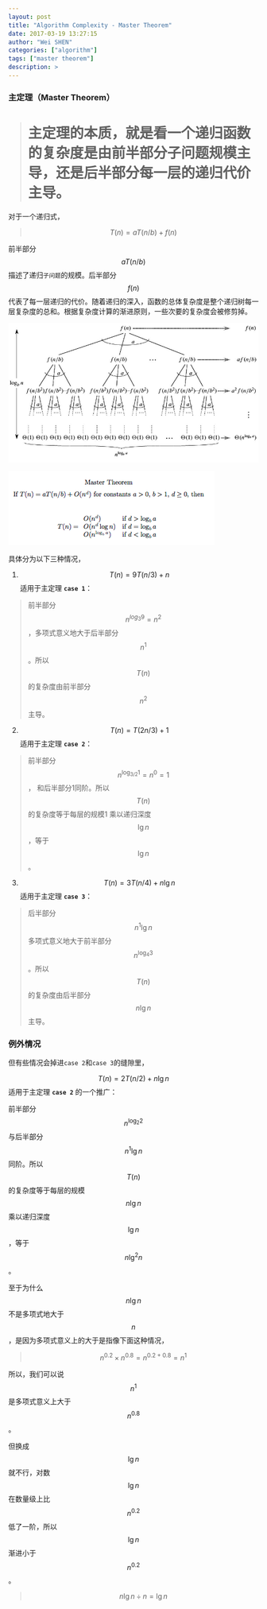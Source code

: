```yaml
---
layout: post
title: "Algorithm Complexity - Master Theorem"
date: 2017-03-19 13:27:15
author: "Wei SHEN"
categories: ["algorithm"]
tags: ["master theorem"]
description: >
---
```


### 主定理（Master Theorem）
> <h1>主定理的本质，就是看一个递归函数的复杂度是由前半部分子问题规模主导，还是后半部分每一层的递归代价主导。</h1>

对于一个递归式，
> $$T(n) = aT(n/b) + f(n)$$

前半部分 $$aT(n/b)$$ 描述了递归`子问题`的规模。后半部分 $$f(n)$$ 代表了每一层递归的代价。随着递归的深入，函数的总体复杂度是整个递归树每一层复杂度的总和。根据复杂度计算的渐进原则，一些次要的复杂度会被修剪掉。

![master-theorem](/images/master-theorem/master-theorem.jpg)


![master-theorem](/images/master-theorem/master-theorem-2.png)



具体分为以下三种情况，

1. $$T(n) = 9T(n/3) + n$$ 适用于主定理 **`case 1`**：
> 前半部分 $$n^{log_{3}{9}} = n^2$$ ，多项式意义地大于后半部分 $$n^1$$ 。所以 $$T(n)$$ 的复杂度由前半部分$$n^2$$主导。

2. $$T(n) = T(2n/3) + 1$$ 适用于主定理 **`case 2`**：
> 前半部分 $$n^{\log_{3/2}{1}} = n^0 = 1$$ ， 和后半部分1同阶。所以 $$T(n)$$ 的复杂度等于每层的规模1 乘以递归深度 $$\lg{n}$$ ，等于 $$\lg{n}$$ 。

3. $$T(n) = 3T(n/4) + n\lg{n}$$ 适用于主定理 **`case 3`**：
> 后半部分 $$n^1\lg{n}$$ 多项式意义地大于前半部分 $$n^{\log_{4}{3}}$$ 。所以 $$T(n)$$ 的复杂度由后半部分 $$n\lg{n}$$ 主导。


### 例外情况
但有些情况会掉进`case 2`和`case 3`的缝隙里，

$$T(n) = 2T(n/2) + n\lg{n}$$  适用于主定理 **`case 2`** 的一个推广：

前半部分 $$n^{\log_{2}{2}}$$ 与后半部分 $$n^1\lg{n}$$ 同阶。所以 $$T(n)$$ 的复杂度等于每层的规模 $$n\lg{n}$$ 乘以递归深度 $$\lg{n}$$ ，等于 $$n\lg^{2}{n}$$  。

至于为什么 $$n\lg{n}$$ 不是多项式地大于 $$n$$ ，是因为多项式意义上的大于是指像下面这种情况，

> $$n^{0.2} \times n^{0.8} = n^{0.2+0.8} = n^{1}$$

所以，我们可以说 $$n^{1}$$ 是多项式意义上大于 $$n^{0.8}$$ 。

但换成 $$\lg{n}$$ 就不行，对数 $$\lg{n}$$ 在数量级上比 $$n^{0.2}$$ 低了一阶，所以 $$\lg{n}$$ 渐进小于 $$n^{0.2}$$ 。

> $$n\lg{n} \div n = \lg{n}$$
